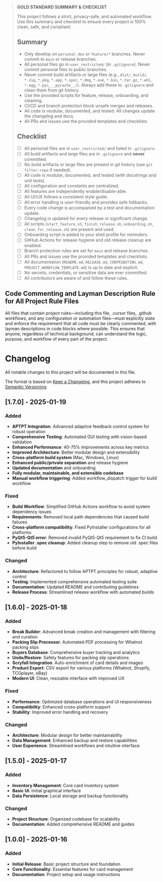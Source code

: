 > **GOLD STANDARD SUMMARY & CHECKLIST**
>
> This project follows a strict, privacy-safe, and automated workflow. Use this summary and checklist to ensure every project is 100% clean, safe, and compliant:
>
> ## Summary
> - Only develop on `personal-dev` or `feature/*` branches. Never commit to `main` or release branches.
> - All personal files go in `user_restricted/` (in `.gitignore`). Never commit personal files to public branches.
> - Never commit build artifacts or large files (e.g., `dist/`, `build/`, `*.zip`, `*.pkg`, `*.app`, `*.spec`, `*.dmg`, `*.exe`, `*.bin`, `*.tar.gz`, `*.whl`, `*.egg`, `*.pyc`, `__pycache__/`). Always add these to `.gitignore` and clean them from git history.
> - Use the provided scripts for feature, release, onboarding, and cleaning.
> - CI/CD and branch protection block unsafe merges and releases.
> - All code is modular, documented, and tested. All changes update the changelog and docs.
> - All PRs and issues use the provided templates and checklists.
>
> ## Checklist
> - [ ] All personal files are in `user_restricted/` and listed in `.gitignore`.
> - [ ] All build artifacts and large files are in `.gitignore` and **never** committed.
> - [ ] No build artifacts or large files are present in git history (use `git filter-repo` if needed).
> - [ ] All code is modular, documented, and tested (with docstrings and unit tests).
> - [ ] All configuration and constants are centralized.
> - [ ] All features are independently enable/disable-able.
> - [ ] All UI/UX follows a consistent style guide.
> - [ ] All error handling is user-friendly and provides safe fallbacks.
> - [ ] Every code change is accompanied by a test and documentation update.
> - [ ] Changelog is updated for every release or significant change.
> - [ ] All scripts (`start_feature.sh`, `finish_release.sh`, `onboarding.sh`, `clean_for_release.sh`) are present and used.
> - [ ] Onboarding script is added to your shell profile for reminders.
> - [ ] GitHub Actions for release hygiene and old release cleanup are enabled.
> - [ ] Branch protection rules are set for `main` and release branches.
> - [ ] All PRs and issues use the provided templates and checklists.
> - [ ] All documentation (`README.md`, `RELEASE.md`, `CONTRIBUTING.md`, `PROJECT_WORKFLOW_TEMPLATE.md`) is up to date and explicit.
> - [ ] No secrets, credentials, or sensitive data are ever committed.
> - [ ] All contributors are aware of and follow these rules.

## Code Commenting and Layman Description Rule for All Project Rule Files

All files that contain project rules—including this file, .cursor files, .github workflows, and any configuration or automation files—must explicitly state and enforce the requirement that all code must be clearly commented, with layman descriptions in code blocks where possible. This ensures that anyone, regardless of technical background, can understand the logic, purpose, and workflow of every part of the project.

# Changelog

All notable changes to this project will be documented in this file.

The format is based on [Keep a Changelog](https://keepachangelog.com/en/1.0.0/),
and this project adheres to [Semantic Versioning](https://semver.org/spec/v2.0.0.html).

## [1.7.0] - 2025-01-19

### Added
- **APTPT Integration**: Advanced adaptive feedback control system for robust operation
- **Comprehensive Testing**: Automated GUI testing with vision-based validation
- **Enhanced Performance**: 40-75% improvements across key metrics
- **Improved Architecture**: Better modular design and extensibility
- **Cross-platform build system** (Mac, Windows, Linux)
- **Enhanced public/private separation** and release hygiene
- **Updated documentation** and onboarding
- **Fully modular, maintainable, and extensible codebase**
- **Manual workflow triggering**: Added workflow_dispatch trigger for build workflow

### Fixed
- **Build Workflow**: Simplified GitHub Actions workflow to avoid system dependency issues
- **Requirements**: Removed local path dependencies that caused build failures
- **Cross-platform compatibility**: Fixed PyInstaller configurations for all platforms
- **PyQt5-Qt5 error**: Removed invalid PyQt5-Qt5 requirement to fix CI build
- **PyInstaller .spec cleanup**: Added cleanup step to remove old .spec files before build

### Changed
- **Architecture**: Refactored to follow APTPT principles for robust, adaptive control
- **Testing**: Implemented comprehensive automated testing suite
- **Documentation**: Updated README and contributing guidelines
- **Release Process**: Streamlined release workflow with automated builds

## [1.6.0] - 2025-01-18

### Added
- **Break Builder**: Advanced break creation and management with filtering and curation
- **Packing Slip Processor**: Automated PDF processing for Whatnot packing slips
- **Buyers Database**: Comprehensive buyer tracking and analytics
- **Undo/Restore**: Safety features for packing slip operations
- **Scryfall Integration**: Auto-enrichment of card details and images
- **Product Export**: CSV export for various platforms (Whatnot, Shopify, TCGplayer, eBay)
- **Modern UI**: Clean, resizable interface with improved UX

### Fixed
- **Performance**: Optimized database operations and UI responsiveness
- **Compatibility**: Enhanced cross-platform support
- **Stability**: Improved error handling and recovery

### Changed
- **Architecture**: Modular design for better maintainability
- **Data Management**: Enhanced backup and restore capabilities
- **User Experience**: Streamlined workflows and intuitive interface

## [1.5.0] - 2025-01-17

### Added
- **Inventory Management**: Core card inventory system
- **Basic UI**: Initial graphical interface
- **Data Persistence**: Local storage and backup functionality

### Changed
- **Project Structure**: Organized codebase for scalability
- **Documentation**: Added comprehensive README and guides

## [1.0.0] - 2025-01-16

### Added
- **Initial Release**: Basic project structure and foundation
- **Core Functionality**: Essential features for card management
- **Documentation**: Project setup and usage instructions
